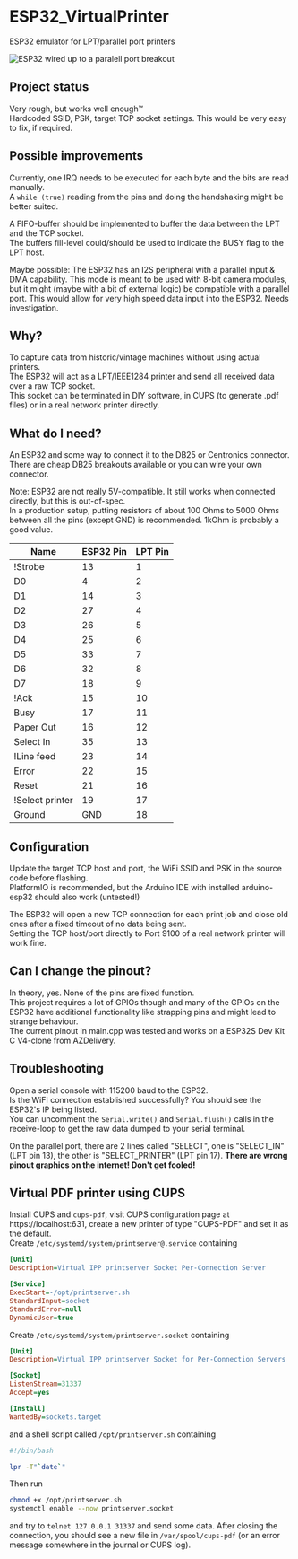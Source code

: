 # ESP32_VirtualPrinter
ESP32 emulator for LPT/parallel port printers

![ESP32 wired up to a paralell port breakout](https://screenshot.tbspace.de/jzxolmihteg.jpg)

## Project status
Very rough, but works well enough™   
Hardcoded SSID, PSK, target TCP socket settings. This would be very easy to fix, if required. 

## Possible improvements
Currently, one IRQ needs to be executed for each byte and the bits are read manually.  
A `while (true)` reading from the pins and doing the handshaking might be better suited.  

A FIFO-buffer should be implemented to buffer the data between the LPT and the TCP socket.  
The buffers fill-level could/should be used to indicate the BUSY flag to the LPT host.  

Maybe possible: The ESP32 has an I2S peripheral with a parallel input & DMA capability. This mode is meant to be used with 8-bit camera modules, but it might (maybe with a bit of external logic) be compatible with a parallel port. This would allow for very high speed data input into the ESP32. Needs investigation.

## Why?
To capture data from historic/vintage machines without using actual printers.  
The ESP32 will act as a LPT/IEEE1284 printer and send all received data over a raw TCP socket.  
This socket can be terminated in DIY software, in CUPS (to generate .pdf files) or in a real network printer directly. 

## What do I need?
An ESP32 and some way to connect it to the DB25 or Centronics connector.  
There are cheap DB25 breakouts available or you can wire your own connector.  

Note: ESP32 are not really 5V-compatible. It still works when connected directly, but this is out-of-spec.   
In a production setup, putting resistors of about 100 Ohms to 5000 Ohms between all the pins (except GND) is recommended. 1kOhm is probably a good value.  

| Name            	| ESP32 Pin 	| LPT Pin 	|
|-----------------	|-----------	|---------	|
| !Strobe         	| 13        	| 1       	|
| D0              	| 4         	| 2       	|
| D1              	| 14        	| 3       	|
| D2              	| 27        	| 4       	|
| D3              	| 26        	| 5       	|
| D4              	| 25        	| 6       	|
| D5              	| 33        	| 7       	|
| D6              	| 32        	| 8       	|
| D7              	| 18        	| 9       	|
| !Ack            	| 15        	| 10      	|
| Busy            	| 17        	| 11      	|
| Paper Out       	| 16        	| 12      	|
| Select In       	| 35        	| 13      	|
| !Line feed      	| 23        	| 14      	|
| Error           	| 22        	| 15      	|
| Reset           	| 21        	| 16      	|
| !Select printer 	| 19        	| 17      	|
| Ground          	| GND       	| 18      	|

## Configuration

Update the target TCP host and port, the WiFi SSID and PSK in the source code before flashing.  
PlatformIO is recommended, but the Arduino IDE with installed arduino-esp32 should also work (untested!)

The ESP32 will open a new TCP connection for each print job and close old ones after a fixed timeout of no data being sent.  
Setting the TCP host/port directly to Port 9100 of a real network printer will work fine.

## Can I change the pinout?
In theory, yes. None of the pins are fixed function.  
This project requires a lot of GPIOs though and many of the GPIOs on the ESP32 have additional functionality like strapping pins and might lead to strange behaviour.  
The current pinout in main.cpp was tested and works on a ESP32S Dev Kit C V4-clone from AZDelivery.

## Troubleshooting
Open a serial console with 115200 baud to the ESP32.   
Is the WiFI connection established successfully? You should see the ESP32's IP being listed.  
You can uncomment the `Serial.write()` and `Serial.flush()` calls in the receive-loop to get the raw data dumped to your serial terminal.  

On the parallel port, there are 2 lines called "SELECT", one is "SELECT_IN" (LPT pin 13), the other is "SELECT_PRINTER" (LPT pin 17). 
**There are wrong pinout graphics on the internet! Don't get fooled!**

## Virtual PDF printer using CUPS
Install CUPS and `cups-pdf`, visit CUPS configuration page at https://localhost:631, create a new printer of type "CUPS-PDF" and set it as the default.  
Create `/etc/systemd/system/printserver@.service` containing
```ini
[Unit]
Description=Virtual IPP printserver Socket Per-Connection Server

[Service]
ExecStart=-/opt/printserver.sh
StandardInput=socket
StandardError=null
DynamicUser=true
```

Create `/etc/systemd/system/printserver.socket` containing
```ini
[Unit]
Description=Virtual IPP printserver Socket for Per-Connection Servers

[Socket]
ListenStream=31337
Accept=yes

[Install]
WantedBy=sockets.target
```

and a shell script called `/opt/printserver.sh` containing
```bash
#!/bin/bash

lpr -T"`date`"
```

Then run
```bash
chmod +x /opt/printserver.sh
systemctl enable --now printserver.socket
```
and try to `telnet 127.0.0.1 31337` and send some data.
After closing the connection, you should see a new file in `/var/spool/cups-pdf` (or an error message somewhere in the journal or CUPS log).
